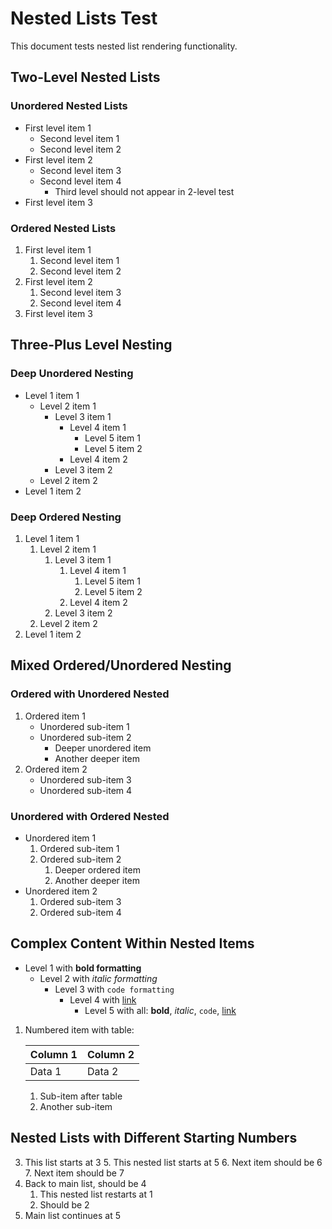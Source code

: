# Nested Lists Test

This document tests nested list rendering functionality.

## Two-Level Nested Lists

### Unordered Nested Lists

- First level item 1
  - Second level item 1
  - Second level item 2
- First level item 2
  - Second level item 3
  - Second level item 4
    - Third level should not appear in 2-level test
- First level item 3

### Ordered Nested Lists

1. First level item 1
   1. Second level item 1
   2. Second level item 2
2. First level item 2
   1. Second level item 3
   2. Second level item 4
3. First level item 3

## Three-Plus Level Nesting

### Deep Unordered Nesting

- Level 1 item 1
  - Level 2 item 1
    - Level 3 item 1
      - Level 4 item 1
        - Level 5 item 1
        - Level 5 item 2
      - Level 4 item 2
    - Level 3 item 2
  - Level 2 item 2
- Level 1 item 2

### Deep Ordered Nesting

1. Level 1 item 1
   1. Level 2 item 1
      1. Level 3 item 1
         1. Level 4 item 1
            1. Level 5 item 1
            2. Level 5 item 2
         2. Level 4 item 2
      2. Level 3 item 2
   2. Level 2 item 2
2. Level 1 item 2

## Mixed Ordered/Unordered Nesting

### Ordered with Unordered Nested

1. Ordered item 1
   - Unordered sub-item 1
   - Unordered sub-item 2
     - Deeper unordered item
     - Another deeper item
2. Ordered item 2
   - Unordered sub-item 3
   - Unordered sub-item 4

### Unordered with Ordered Nested

- Unordered item 1
  1. Ordered sub-item 1
  2. Ordered sub-item 2
     1. Deeper ordered item
     2. Another deeper item
- Unordered item 2
  1. Ordered sub-item 3
  2. Ordered sub-item 4

## Complex Content Within Nested Items

- Level 1 with **bold formatting**
  - Level 2 with *italic formatting*
    - Level 3 with `code formatting`
      - Level 4 with [link](https://example.com)
        - Level 5 with all: **bold**, *italic*, `code`, [link](https://example.com)

1. Numbered item with table:
   
   | Column 1 | Column 2 |
   |----------|----------|
   | Data 1   | Data 2   |
   
   1. Sub-item after table
   2. Another sub-item

## Nested Lists with Different Starting Numbers

3. This list starts at 3
   5. This nested list starts at 5
   6. Next item should be 6
   7. Next item should be 7
4. Back to main list, should be 4
   1. This nested list restarts at 1
   2. Should be 2
5. Main list continues at 5